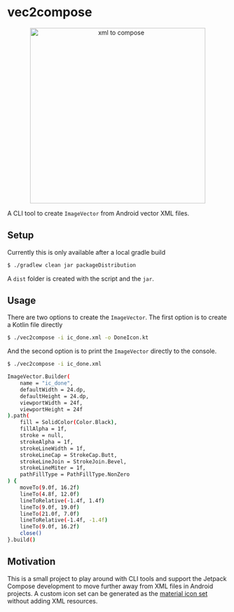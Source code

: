# vec2compose

<p align=center>
<img width=400 src="https://user-images.githubusercontent.com/26793300/182098686-b0c5d225-5751-496d-88a2-ccaf49e48cc9.png" alt="xml to compose"/>
</p>


A CLI tool to create `ImageVector` from Android vector XML files.

## Setup
Currently this is only available after a local gradle build
```bash
$ ./gradlew clean jar packageDistribution
```
A `dist` folder is created with the script and the `jar`.

## Usage
There are two options to create the `ImageVector`. The first option is to create a Kotlin file
directly
```bash
$ ./vec2compose -i ic_done.xml -o DoneIcon.kt
```
And the second option is to print the `ImageVector` directly to the console.
```bash
$ ./vec2compose -i ic_done.xml

ImageVector.Builder(
    name = "ic_done",
    defaultWidth = 24.dp,
    defaultHeight = 24.dp,
    viewportWidth = 24f,
    viewportHeight = 24f
).path(
    fill = SolidColor(Color.Black),
    fillAlpha = 1f,
    stroke = null,
    strokeAlpha = 1f,
    strokeLineWidth = 1f,
    strokeLineCap = StrokeCap.Butt,
    strokeLineJoin = StrokeJoin.Bevel,
    strokeLineMiter = 1f,
    pathFillType = PathFillType.NonZero
) {
    moveTo(9.0f, 16.2f)
    lineTo(4.8f, 12.0f)
    lineToRelative(-1.4f, 1.4f)
    lineTo(9.0f, 19.0f)
    lineTo(21.0f, 7.0f)
    lineToRelative(-1.4f, -1.4f)
    lineTo(9.0f, 16.2f)
    close()
}.build()
```

## Motivation
This is a small project to play around with CLI tools and support the Jetpack Compose development to move further away from XML files in Android projects. A custom icon set can be generated as the [material icon set](https://cs.android.com/androidx/platform/frameworks/support/+/androidx-main:compose/material/material-icons-core/src/commonMain/kotlin/androidx/compose/material/icons/Icons.kt;l=65?q=Icons&sq=) without adding XML resources.
